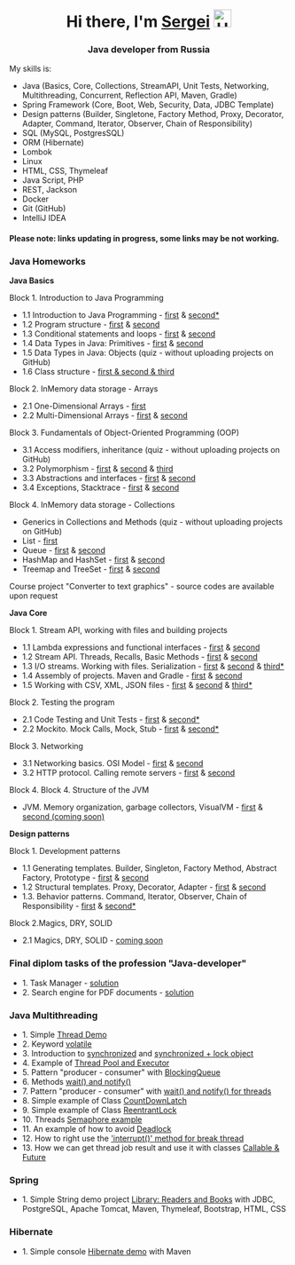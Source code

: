 <html lang="en">
<h1 align="center">Hi there, I'm <a href="#" target="_blank">Sergei</a> 
<img alt="Hello!" src="https://github.com/blackcater/blackcater/raw/main/images/Hi.gif" height="32"/></h1>
<h3 align="center">Java developer from Russia</h3>
  <div>
    <p>My skills is:</p>
    <ul>
        <li>Java (Basics, Core, Collections, StreamAPI, Unit Tests, Networking, Multithreading, Concurrent, Reflection API, Maven, Gradle)</li>
        <li>Spring Framework (Core, Boot, Web, Security, Data, JDBC Template)</li>
        <li>Design patterns (Builder, Singletone, Factory Method, Proxy, Decorator, Adapter, Command, Iterator, Observer, 
Chain of Responsibility)</li>
        <li>SQL (MySQL, PostgresSQL)</li>
        <li>ORM (Hibernate)</li>
        <li>Lombok</li>
        <li>Linux</li>
        <li>HTML, CSS, Thymeleaf</li>
        <li>Java Script, PHP</li>
        <li>REST, Jackson</li>
        <li>Docker</li>
        <li>Git (GitHub)</li>
        <li>IntelliJ IDEA</li>
    </ul>
    </div>
    <div>
    <div>
        <h4>Please note: links updating in progress, some links may be not working.</h4>
    </div>
    <h3>Java Homeworks</h3>
    <p><b>Java Basics</b></p>
    <p>Block 1. Introduction to Java Programming</p>
    <ul>
    <li>1.1 Introduction to Java Programming - <a href="https://github.com/Arhat161/introduction_1_1_1" target="_blank">first</a> & <a href="https://github.com/Arhat161/introduction_1_1_2" target="_blank">second*</a></li>
    <li>1.2 Program structure - <a href="https://github.com/Arhat161/program-structure_1.2.1" target="_blank">first</a> & <a href="https://github.com/Arhat161/program-structure_1.2.2" target="_blank">second</a></li>
    <li>1.3 Conditional statements and loops - <a href="https://github.com/Arhat161/conditional-statements-cycles_1.3.1" target="_blank">first</a> & <a href="https://github.com/Arhat161/conditional-statements-cycles_1.3.2" target="_blank">second</a></li>
    <li>1.4 Data Types in Java: Primitives - <a href="https://github.com/Arhat161/primitive-types_1.4.1" target="_blank">first</a> & <a href="https://github.com/Arhat161/primitive-types_1.4.2" target="_blank">second</a></li>
    <li>1.5 Data Types in Java: Objects (quiz - without uploading projects on GitHub)</li>
    <li>1.6 Сlass structure - <a href="https://github.com/Arhat161/class-structure_1.6_ALL-IN-ONE" target="_blank">first & second & third</a></li>
    </ul>
    <p>Block 2. InMemory data storage - Arrays</p>
    <ul>
    <li>2.1 One-Dimensional Arrays - <a href="https://github.com/Arhat161/one-dimensional-array21V2" target="_blank">first</a></li>
    <li>2.2 Multi-Dimensional Arrays - <a href="https://github.com/Arhat161/multidimensional-array_2.2.1" target="_blank">first</a> & <a href="https://github.com/Arhat161/multidimensional-array_2.2.2" target="_blank">second</a></li>
    </ul>
      <p>Block 3. Fundamentals of Object-Oriented Programming (OOP)</p>
      <ul>
      <li>3.1 Access modifiers, inheritance (quiz - without uploading projects on GitHub)</li>
      <li>3.2 Polymorphism - <a href="https://github.com/Arhat161/polymorphism_3.2.1" target="_blank">first</a> & <a href="https://github.com/Arhat161/polymorphism_3.2.2" target="_blank">second</a> & <a href="https://github.com/Arhat161/polymorphism_3.3.3" target="_blank">third</a></li>
      <li>3.3 Abstractions and interfaces - <a href="https://github.com/Arhat161/interfaces_3.3.1" target="_blank">first</a> & <a href="https://github.com/Arhat161/interfaces_3.2.2" target="_blank">second</a></li>
      <li>3.4 Exceptions, Stacktrace - <a href="https://github.com/Arhat161/exceptions_3.4.1" target="_blank">first</a> & <a href="https://github.com/Arhat161/exception_3.4.2" target="_blank">second</a></li>
      </ul>
    <p>Block 4. InMemory data storage - Collections</p>
      <ul>
        <li>Generics in Collections and Methods (quiz - without uploading projects on GitHub)</li>
        <li>List - <a href="https://github.com/Arhat161/list_4.1.1" target="_blank">first</a></li>
        <li>Queue - <a href="https://github.com/Arhat161/queue_4.2.1" target="_blank">first</a> & <a href="https://github.com/Arhat161/queue_4.2.2" target="_blank">second</a></li>
        <li>HashMap and HashSet - <a href="https://github.com/Arhat161/hash-collections_4.3.1" target="_blank">first</a> & <a href="https://github.com/Arhat161/hash-collections_4.3.2" target="_blank">second</a></li>
        <li>Treemap and TreeSet - <a href="https://github.com/Arhat161/tree-collections_4.5.1" target="_blank">first</a> & <a href="https://github.com/Arhat161/tree-collections_4.5.2" target="_blank">second</a></li>
      </ul>
      <p>Course project "Converter to text graphics" - source codes are available upon request</p>
    <p><b>Java Core</b></p>
    <p>Block 1. Stream API, working with files and building projects</p>
    <ul>
        <li>1.1 Lambda expressions and functional interfaces - <a href="https://github.com/Arhat161/lambda_task1" target="_blank">first</a> & <a href="https://github.com/Arhat161/lambda_task2" target="_blank">second</a></li>
        <li>1.2 Stream API. Threads, Recalls, Basic Methods - <a href="https://github.com/Arhat161/stream_task1" target="_blank">first</a> & <a href="https://github.com/Arhat161/Stream_task2" target="_blank">second</a></li>
        <li>1.3 I/O streams. Working with files. Serialization - <a href="https://github.com/Arhat161/files_task_1" target="_blank">first</a> 
& <a href="https://github.com/Arhat161/files_task_2" target="_blank">second</a> & <a href="https://github.com/Arhat161/files_task_3" target="_blank">third*</a></li>
        <li>1.4 Assembly of projects. Maven and Gradle - <a href="https://github.com/Arhat161/builders_task_1" target="_blank">first</a> & <a href="https://github.com/Arhat161/builders_task_2" target="_blank">second</a></li>
        <li>1.5 Working with CSV, XML, JSON files - <a href="https://github.com/Arhat161/special_files_task_1" target="_blank">first</a> 
& <a href="https://github.com/Arhat161/special_files_task_2" target="_blank">second</a> & <a href="https://github.com/Arhat161/special_files_task_3" target="_blank">third*</a></li>
    </ul>
    <p>Block 2. Testing the program</p>
    <ul>
        <li>2.1 Code Testing and Unit Tests - <a href="https://github.com/Arhat161/junit_task_1" target="_blank">first</a> & <a href="https://github.com/Arhat161/junit_task_2" target="_blank">second*</a></li>
        <li>2.2 Mockito. Mock Calls, Mock, Stub - <a href="https://github.com/Arhat161/geo-service" target="_blank">first</a> & <a href="https://github.com/Arhat161/healthcare-service" target="_blank">second*</a></li>
    </ul>
    <p>Block 3. Networking</p>
    <ul>
        <li>3.1 Networking basics. OSI Model - <a href="https://github.com/Arhat161/network_task_1" target="_blank">first</a> & <a href="https://github.com/Arhat161/network_task_2" target="_blank">second</a></li>
        <li>3.2 HTTP protocol. Calling remote servers - <a href="https://github.com/Arhat161/http_task_1" target="_blank">first</a> & <a href="https://github.com/Arhat161/http_task_2" target="_blank">second</a></li>
    </ul>
    <p>Block 4. Block 4. Structure of the JVM</p>
    <ul>
        <li>JVM. Memory organization, garbage collectors, VisualVM - <a href="https://github.com/Arhat161/JVM_task_1" target="_blank">first</a> & <a href="#" target="_blank">second (coming soon)</a></li>
    </ul>
    <p><b>Design patterns</b></p>
    <p>Block 1. Development patterns</p>
        <ul>
            <li>1.1 Generating templates. Builder, Singleton, Factory Method, Abstract Factory, Prototype - <a href="https://github.com/Arhat161/creational_task_1" target="_blank">first</a> & <a href="https://github.com/Arhat161/creational_task_2" target="_blank">second</a></li>
            <li>1.2 Structural templates. Proxy, Decorator, Adapter - <a href="https://github.com/Arhat161/structural_task_1" target="_blank">first</a> & <a href="https://github.com/Arhat161/structural_task_2" target="_blank">second</a></li>
            <li>1.3. Behavior patterns. Command, Iterator, Observer, Chain of Responsibility - <a href="https://github.com/Arhat161/behave_task_1_simple" target="_blank">first</a> & <a href="https://github.com/Arhat161/behave_task_1" target="_blank">second*</a></li>
        </ul>
    <p>Block 2.Magics, DRY, SOLID</p>
    <ul>
        <li>2.1 Magics, DRY, SOLID - <a href="#" target="_blank">coming soon</a></li>
    </ul>
    
  <p><h3>Final diplom tasks of the profession "Java-developer"</h3>
  <ul>
<li>1. Task Manager - <a href="https://github.com/Arhat161/pcs-javacore" target="_blank">solution</a></li>
  <li>2. Search engine for PDF documents - <a href="https://github.com/Arhat161/pcs-jd-diplom-complete" target="_blank">solution</a></li>
</ul>

<p><h3>Java Multithreading</h3>
<ul>
<li>1. Simple <a href="https://github.com/Arhat161/Threads_Simple_Demo" title="simple demo of multithreading in Java" target="_blank">Thread Demo</a></li>
<li>2. Keyword <a href="https://github.com/Arhat161/Threads_volotile" title="use keyword volatile in Java Threads" target="_blank">volatile</a></li>
<li>3. Introduction to <a href="https://github.com/Arhat161/Threads_synchronized_1" title="use keyword synchronized in Java Threads" target="_blank">synchronized</a> and <a href="https://github.com/Arhat161/Threads_synchronized_2" title="use keyword synchronized and lock object in Java">synchronized + lock object</a></li>
<li>4. Example of <a href="https://github.com/Arhat161/ThreadPool_example" title="example of Thread Pool and Executor in Java Multithreading" target="_blank">Thread Pool and Executor</a></li>
<li>5. Pattern "producer - consumer" with <a href="https://github.com/Arhat161/Pattern_producer-consumer_1" title="example of implementation pattern producer-consumer with BlockingQueue in Java Multithreading" target="_blank">BlockingQueue</a></li>
<li>6. Methods <a href="https://github.com/Arhat161/Threads_wait_notify" title="Threads use wait() and notify()" target="_blank">wait() and notify()</a></li>
<li>7. Pattern "producer - consumer" with <a href="https://github.com/Arhat161/Pattern_producer_consumer_2" title="use wait() and notify() for implementation pattern producer-consumer in Java Multithreading" target="_blank">wait() and notify() for threads</a></li>
<li>8. Simple example of Class <a href="https://github.com/Arhat161/Threads_CountDownLatch" title="simple example of using class CountDownLatch in Java Multithreading" target="_blank">CountDownLatch</a></li>
<li>9. Simple example of Class <a href="https://github.com/Arhat161/Threads_ReentrantLock" title="example of use class ReentrantLock in Java Multithreading" target="_blank">ReentrantLock</a></li>
<li>10. Threads <a href="https://github.com/Arhat161/Threads_Semaphore" title="Threads Semaphore example in Java Multithreading" target="_blank">Semaphore example</a></li>
<li>11. An example of how to avoid <a href="https://github.com/Arhat161/Threads_Deadlock" title="Threads Deadlock in Java Multithreading" target="_blank">Deadlock</a></li>
<li>12. How to right use the <a href="https://github.com/Arhat161/Threads_break" title="using interrupt() method for break thread in Java Multithreading" target="_blank">'interrupt()' method for break thread</a></li>
<li>13. How we can get thread job result and use it with classes <a href="https://github.com/Arhat161/Thread_Callable_Future" title="How we can get thread job result and use it in Java Multithreading" target="_blank">Callable & Future</a></li>
</ul>

<p><h3>Spring</h3>
<ul>
<li>1. Simple String demo project <a href="https://github.com/Arhat161/spring-project1" title="simple String demo with JDBC, PostgreSQL, Apache Tomcat, Maven, Thymeleaf, Bootstrap, HTML, CSS">Library: Readers and Books</a> with JDBC, PostgreSQL, Apache Tomcat, Maven, Thymeleaf, Bootstrap, HTML, CSS</li>
</ul>
  </div>

<p><h3>Hibernate</h3>
<ul>
<li>1. Simple console <a href="https://github.com/Arhat161/hibersnate-simple-demo-1" title="demo of configuration and using Hibernate">Hibernate demo</a> with Maven</li>
</ul>

</html>

